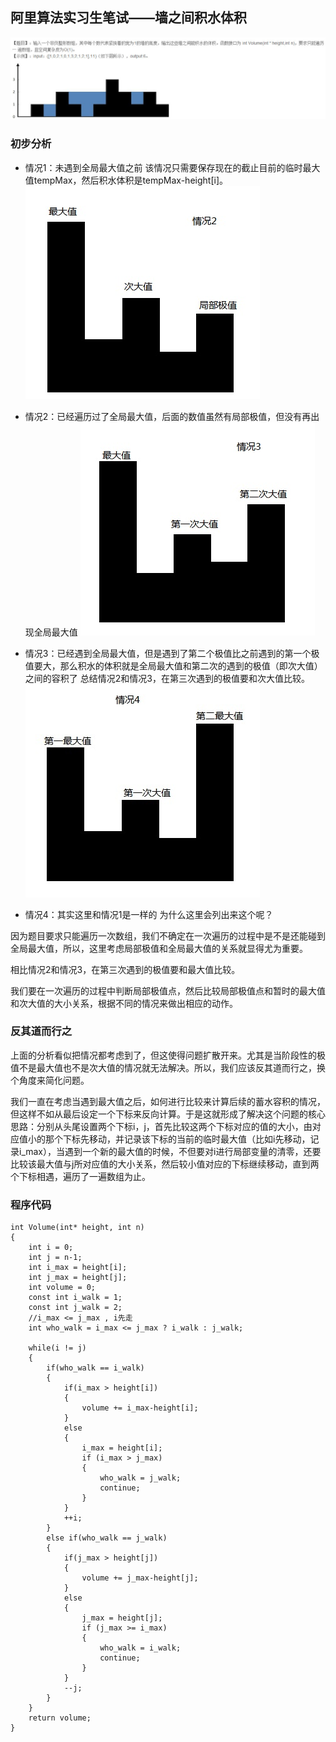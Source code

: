 ## 阿里算法实习生笔试——墙之间积水体积
![墙之间积水体积](https://github.com/lymanzhang/LearningAlgorithms/blob/master/%E9%98%BF%E9%87%8C%E7%AE%97%E6%B3%95%E5%AE%9E%E4%B9%A0%E7%94%9F%E7%AC%94%E8%AF%95%E2%80%94%E5%A2%99%E4%B9%8B%E9%97%B4%E7%A7%AF%E6%B0%B4%E4%BD%93%E7%A7%AF/volume.jpg)

### 初步分析

- 情况1：未遇到全局最大值之前
该情况只需要保存现在的截止目前的临时最大值tempMax，然后积水体积是tempMax-height[i]。
![情况1](https://github.com/lymanzhang/LearningAlgorithms/blob/master/%E9%98%BF%E9%87%8C%E7%AE%97%E6%B3%95%E5%AE%9E%E4%B9%A0%E7%94%9F%E7%AC%94%E8%AF%95%E2%80%94%E5%A2%99%E4%B9%8B%E9%97%B4%E7%A7%AF%E6%B0%B4%E4%BD%93%E7%A7%AF/situation2.jpg)

- 情况2：已经遍历过了全局最大值，后面的数值虽然有局部极值，但没有再出现全局最大值
![情况2](https://github.com/lymanzhang/LearningAlgorithms/blob/master/%E9%98%BF%E9%87%8C%E7%AE%97%E6%B3%95%E5%AE%9E%E4%B9%A0%E7%94%9F%E7%AC%94%E8%AF%95%E2%80%94%E5%A2%99%E4%B9%8B%E9%97%B4%E7%A7%AF%E6%B0%B4%E4%BD%93%E7%A7%AF/situation3.jpg)

- 情况3：已经遇到全局最大值，但是遇到了第二个极值比之前遇到的第一个极值要大，那么积水的体积就是全局最大值和第二次的遇到的极值（即次大值）之间的容积了
总结情况2和情况3，在第三次遇到的极值要和次大值比较。
![情况3](https://github.com/lymanzhang/LearningAlgorithms/blob/master/%E9%98%BF%E9%87%8C%E7%AE%97%E6%B3%95%E5%AE%9E%E4%B9%A0%E7%94%9F%E7%AC%94%E8%AF%95%E2%80%94%E5%A2%99%E4%B9%8B%E9%97%B4%E7%A7%AF%E6%B0%B4%E4%BD%93%E7%A7%AF/situation4.jpg)

- 情况4：其实这里和情况1是一样的
为什么这里会列出来这个呢？   

因为题目要求只能遍历一次数组，我们不确定在一次遍历的过程中是不是还能碰到全局最大值，所以，这里考虑局部极值和全局最大值的关系就显得尤为重要。   

相比情况2和情况3，在第三次遇到的极值要和最大值比较。


我们要在一次遍历的过程中判断局部极值点，然后比较局部极值点和暂时的最大值和次大值的大小关系，根据不同的情况来做出相应的动作。

### 反其道而行之

上面的分析看似把情况都考虑到了，但这使得问题扩散开来。尤其是当阶段性的极值不是最大值也不是次大值的情况就无法解决。所以，我们应该反其道而行之，换个角度来简化问题。   

我们一直在考虑当遇到最大值之后，如何进行比较来计算后续的蓄水容积的情况，但这样不如从最后设定一个下标来反向计算。于是这就形成了解决这个问题的核心思路：分别从头尾设置两个下标i，j，首先比较这两个下标对应的值的大小，由对应值小的那个下标先移动，并记录该下标的当前的临时最大值（比如i先移动，记录i_max），当遇到一个新的最大值的时候，不但要对i进行局部变量的清零，还要比较该最大值与j所对应值的大小关系，然后较小值对应的下标继续移动，直到两个下标相遇，遍历了一遍数组为止。

### 程序代码
```
int Volume(int* height, int n)
{
    int i = 0;
    int j = n-1;
    int i_max = height[i];
    int j_max = height[j];
    int volume = 0;
    const int i_walk = 1;
    const int j_walk = 2;
    //i_max <= j_max , i先走
    int who_walk = i_max <= j_max ? i_walk : j_walk;

    while(i != j)
    {
        if(who_walk == i_walk)
        {
            if(i_max > height[i])
            {
                volume += i_max-height[i];
            }
            else
            {
                i_max = height[i];
                if (i_max > j_max)
                {
                    who_walk = j_walk;
                    continue;
                }
            }
            ++i;
        }
        else if(who_walk == j_walk)
        {
            if(j_max > height[j])
            {
                volume += j_max-height[j];
            }
            else
            {
                j_max = height[j];
                if (j_max >= i_max)
                {
                    who_walk = i_walk;
                    continue;
                }
            }
            --j;
        }
    }
    return volume;
}
```
